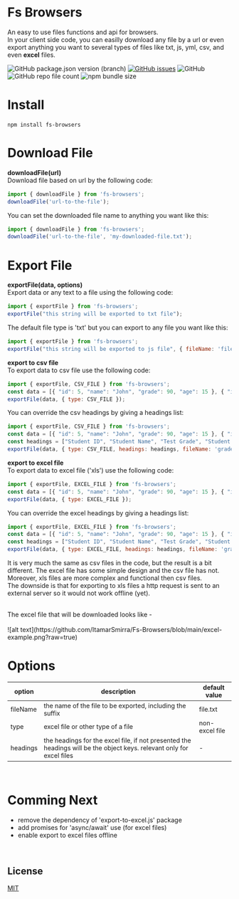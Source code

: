 # Fs Browsers
An easy to use files functions and api for browsers.<br>
In your client side code, you can easilly download any file by a url or even export anything you want to several types of files like txt, js, yml, csv, and even **excel** files.<br>

![GitHub package.json version (branch)](https://img.shields.io/github/package-json/v/ItamarSmirra/Fs-Browsers/main?color=pink)
[![GitHub issues](https://img.shields.io/github/issues/ItamarSmirra/React-Meilisearch)](https://github.com/ItamarSmirra/Fs-Browsers/issues)
![GitHub](https://img.shields.io/github/license/ItamarSmirra/Fs-Browsers?color=purple)
![GitHub repo file count](https://img.shields.io/github/directory-file-count/ItamarSmirra/Fs-Browsers)
![npm bundle size](https://img.shields.io/bundlephobia/minzip/fs-browsers?color=red)

# Install
```
npm install fs-browsers
```

# Download File
**downloadFile(url)**<br>
Download file based on url by the following code: <br>
```javascript
import { downloadFile } from 'fs-browsers';
downloadFile('url-to-the-file');
```

You can set the downloaded file name to anything you want like this: <br>
```javascript
import { downloadFile } from 'fs-browsers';
downloadFile('url-to-the-file', 'my-downloaded-file.txt');
```

# Export File
**exportFile(data, options)**<br>
Export data or any text to a file using the following code: <br>
```javascript
import { exportFile } from 'fs-browsers';
exportFile("this string will be exported to txt file");
```

The default file type is 'txt' but you can export to any file you want like this:<br>
```javascript
import { exportFile } from 'fs-browsers';
exportFile("this string will be exported to js file", { fileName: 'file.js' });
```
**export to csv file**<br>
To export data to csv file use the following code: <br>
```javascript
import { exportFile, CSV_FILE } from 'fs-browsers';
const data = [{ "id": 5, "name": "John", "grade": 90, "age": 15 }, { "id": 7, "name": "Nick", "grade": 70, "age": 17 }];
exportFile(data, { type: CSV_FILE });
```

You can override the csv headings by giving a headings list:<br>
```javascript
import { exportFile, CSV_FILE } from 'fs-browsers';
const data = [{ "id": 5, "name": "John", "grade": 90, "age": 15 }, { "id": 7, "name": "Nick", "grade": 70, "age": 17 }];
const headings = ["Student ID", "Student Name", "Test Grade", "Student Age"];
exportFile(data, { type: CSV_FILE, headings: headings, fileName: 'grades.csv' });
```

**export to excel file**<br>
To export data to excel file ('xls') use the following code: <br>
```javascript
import { exportFile, EXCEL_FILE } from 'fs-browsers';
const data = [{ "id": 5, "name": "John", "grade": 90, "age": 15 }, { "id": 7, "name": "Nick", "grade": 70, "age": 17 }];
exportFile(data, { type: EXCEL_FILE });
```

You can override the excel headings by giving a headings list:<br>
```javascript
import { exportFile, EXCEL_FILE } from 'fs-browsers';
const data = [{ "id": 5, "name": "John", "grade": 90, "age": 15 }, { "id": 7, "name": "Nick", "grade": 70, "age": 17 }];
const headings = ["Student ID", "Student Name", "Test Grade", "Student Age"];
exportFile(data, { type: EXCEL_FILE, headings: headings, fileName: 'grades.xls' });
```
It is very much the same as csv files in the code, but the result is a bit different. The excel file has some simple design and the csv file has not.<br>
Moreover, xls files are more complex and functional then csv files.<br>
The downside is that for exporting to xls files a http request is sent to an external server so it would not work offline (yet).

<br>
The excel file that will be downloaded looks like -<br>
<br>
![alt text](https://github.com/ItamarSmirra/Fs-Browsers/blob/main/excel-example.png?raw=true)

# Options

| option | description | default value |
| ------ | ------ | ------ |
| fileName | the name of the file to be exported, including the suffix | file.txt |
| type | excel file or other type of a file | non-excel file |
| headings | the headings for the excel file, if not presented the headings will be the object keys. relevant only for excel files | - |

<br>

# Comming Next

- remove the dependency of 'export-to-excel.js' package
- add promises for 'async/await' use (for excel files)
- enable export to excel files offline

<br>

## License

[MIT](LICENSE)
